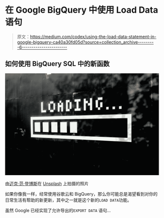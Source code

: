 # 在 Google BigQuery 中使用 Load Data 语句

> 原文：<https://medium.com/codex/using-the-load-data-statement-in-google-bigquery-ca40a30fd05d?source=collection_archive---------6----------------------->

## 如何使用 BigQuery SQL 中的新函数

![](img/d54a4f14bcd9e1ddd1ffb5bfe3c4e6b2.png)

由[迈克·范·登博斯](https://unsplash.com/@mike_van_den_bos?utm_source=unsplash&utm_medium=referral&utm_content=creditCopyText)在 [Unsplash](https://unsplash.com/s/photos/load?utm_source=unsplash&utm_medium=referral&utm_content=creditCopyText) 上拍摄的照片

如果你像我一样，经常使用谷歌云和 BigQuery，那么你可能总是渴望看到对你的日常生活有帮助的新更新，其中之一就是这个新的`LOAD DATA`功能。

虽然 Google 已经实现了允许导出的`EXPORT DATA` 语句…